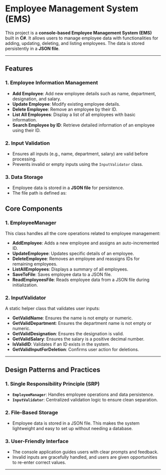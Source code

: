 ﻿# Employee Management System (EMS)

This project is a **console-based Employee Management System (EMS)** built in **C#**. It allows users to manage employee data with functionalities for adding, updating, deleting, and listing employees. The data is stored persistently in a **JSON file**.

---

## **Features**

### 1. **Employee Information Management**
- **Add Employee**: Add new employee details such as name, department, designation, and salary.
- **Update Employee**: Modify existing employee details.
- **Delete Employee**: Remove an employee by their ID.
- **List All Employees**: Display a list of all employees with basic information.
- **Search Employee by ID**: Retrieve detailed information of an employee using their ID.

### 2. **Input Validation**
- Ensures all inputs (e.g., name, department, salary) are valid before processing.
- Prevents invalid or empty inputs using the `InputValidator` class.

### 3. **Data Storage**
- Employee data is stored in a **JSON file** for persistence.
- The file path is defined as:
## **Core Components**

### **1. EmployeeManager**
This class handles all the core operations related to employee management:
- **AddEmployee**: Adds a new employee and assigns an auto-incremented ID.
- **UpdateEmployee**: Updates specific details of an employee.
- **DeleteEmployee**: Removes an employee and reassigns IDs for remaining employees.
- **ListAllEmployees**: Displays a summary of all employees.
- **SaveToFile**: Saves employee data to a JSON file.
- **ReadEmployeesFile**: Reads employee data from a JSON file during initialization.

### **2. InputValidator**
A static helper class that validates user inputs:
- **GetValidName**: Ensures the name is not empty or numeric.
- **GetValidDepartment**: Ensures the department name is not empty or numeric.
- **GetValidDesignation**: Ensures the designation is valid.
- **GetValidSalary**: Ensures the salary is a positive decimal number.
- **IsValidID**: Validates if an ID exists in the system.
- **GetValidInputForDeletion**: Confirms user action for deletions.

---

## **Design Patterns and Practices**

### **1. Single Responsibility Principle (SRP)**
- **`EmployeeManager`**: Handles employee operations and data persistence.
- **`InputValidator`**: Centralized validation logic to ensure clean separation.

### **2. File-Based Storage**
- Employee data is stored in a JSON file. This makes the system lightweight and easy to set up without needing a database.

### **3. User-Friendly Interface**
- The console application guides users with clear prompts and feedback.
- Invalid inputs are gracefully handled, and users are given opportunities to re-enter correct values.

---
